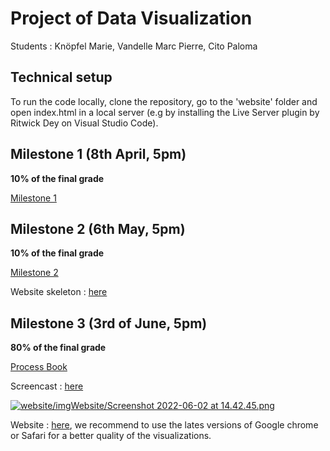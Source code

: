 # Project of Data Visualization

Students : Knöpfel Marie, Vandelle Marc Pierre, Cito Paloma

## Technical setup

To run the code locally, clone the repository, go to the 'website' folder and open index.html in a local server (e.g by installing the Live Server plugin by Ritwick Dey on Visual Studio Code).

## Milestone 1 (8th April, 5pm)

**10% of the final grade**

[Milestone 1](reports/Milestone1.pdf)

## Milestone 2 (6th May, 5pm)

**10% of the final grade**

[Milestone 2](reports/Milestone2.pdf)

Website skeleton : [here](https://com-480-data-visualization.github.io/datavis-project-2022-pamama/)

## Milestone 3 (3rd of June, 5pm)

**80% of the final grade**

[Process Book](reports/processBook.pdf)

Screencast : [here](https://youtu.be/C-RDO6iPvho)

[![website/imgWebsite/Screenshot 2022-06-02 at 14.42.45.png](https://youtu.be/C-RDO6iPvho/0.jpg)](https://youtu.be/C-RDO6iPvho)


Website : [here](https://com-480-data-visualization.github.io/datavis-project-2022-pamama/website), we recommend to use the lates versions of Google chrome or Safari for a better quality of the visualizations.

